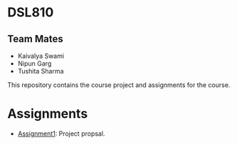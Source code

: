 # DSL810

## Team Mates
  - Kaivalya Swami
  - Nipun Garg
  - Tushita Sharma
  
 This repository contains the course project and assignments for the course.
 
 # Assignments
- [Assignment1](./Assignment1): Project propsal. 
